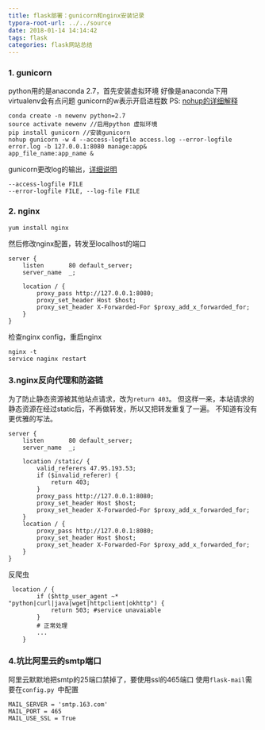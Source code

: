 ```yaml
---
title: flask部署：gunicorn和nginx安装记录
typora-root-url: ../../source
date: 2018-01-14 14:14:42
tags: flask
categories: flask网站总结
---
```


### 1. gunicorn
python用的是anaconda 2.7，首先安装虚拟环境
好像是anaconda下用virtualenv会有点问题
gunicorn的w表示开启进程数
PS: [nohup的详细解释](http://www.ruanyifeng.com/blog/2016/02/linux-daemon.html) 
```
conda create -n newenv python=2.7 
source activate newenv //启用python 虚拟环境
pip install gunicorn //安装gunicorn
nohup gunicorn -w 4 --access-logfile access.log --error-logfile error.log -b 127.0.0.1:8080 manage:app&
app_file_name:app_name & 
```
gunicorn更改log的输出，[详细说明](http://docs.gunicorn.org/en/latest/settings.html#logging)
```
--access-logfile FILE
--error-logfile FILE, --log-file FILE
```
### 2. nginx
```
yum install nginx
```
然后修改nginx配置，转发至localhost的端口
```
server {
    listen       80 default_server;
    server_name  _;

    location / {
        proxy_pass http://127.0.0.1:8080;
        proxy_set_header Host $host;
        proxy_set_header X-Forwarded-For $proxy_add_x_forwarded_for;
    }
}
```
检查nginx config，重启nginx
```
nginx -t
service naginx restart
```

### 3.nginx反向代理和防盗链

为了防止静态资源被其他站点请求，改为`return 403`。
但这样一来，本站请求的静态资源在经过static后，不再做转发，所以又把转发重复了一遍。
不知道有没有更优雅的写法。
```
server {
    listen       80 default_server;
    server_name  _;

    location /static/ {
        valid_referers 47.95.193.53;
        if ($invalid_referer) {
            return 403;
        }
        proxy_pass http://127.0.0.1:8080;
        proxy_set_header Host $host;
        proxy_set_header X-Forwarded-For $proxy_add_x_forwarded_for;
    }
    location / {
        proxy_pass http://127.0.0.1:8080;
        proxy_set_header Host $host;
        proxy_set_header X-Forwarded-For $proxy_add_x_forwarded_for;
    }
}
```
反爬虫
```
 location / {
        if ($http_user_agent ~* "python|curl|java|wget|httpclient|okhttp") {
            return 503; #service unavaiable
        }
        # 正常处理
        ...
    }
```

### 4.坑比阿里云的smtp端口

阿里云默默地把smtp的25端口禁掉了，要使用ssl的465端口
使用`flask-mail`需要在`config.py `中配置
```
MAIL_SERVER = 'smtp.163.com'
MAIL_PORT = 465
MAIL_USE_SSL = True
```

